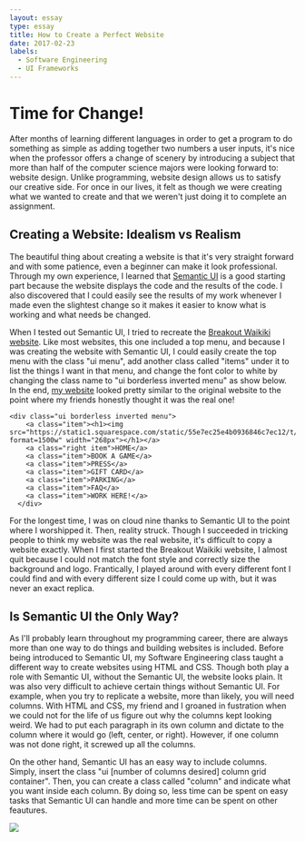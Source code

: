 ```yaml
---
layout: essay
type: essay
title: How to Create a Perfect Website
date: 2017-02-23
labels:
  - Software Engineering
  - UI Frameworks
---
```


# Time for Change!

After months of learning different languages in order to get a program to do something as simple as adding together two numbers a user inputs, it's nice when the professor offers a change of scenery by introducing a subject that more than half of the computer science majors were looking forward to: website design.  Unlike programming, website design allows us to satisfy our creative side.  For once in our lives, it felt as though we were creating what we wanted to create and that we weren't just doing it to complete an assignment.

## Creating a Website: Idealism vs Realism

The beautiful thing about creating a website is that it's very straight forward and with some patience, even a beginner can make it look professional.  Through my own experience, I learned that [Semantic UI](https://semantic-ui.com/) is a good starting part because the website displays the code and the results of the code.  I also discovered that I could easily see the results of my work whenever I made even the slightest change so it makes it easier to know what is working and what needs be changed.

When I tested out Semantic UI, I tried to recreate the [Breakout Waikiki website](https://www.breakoutwaikiki.com/).  Like most websites, this one included a top menu, and because I was creating the website with Semantic UI, I could easily create the top menu with the class "ui menu", add another class called "items" under it to list the things I want in that menu, and change the font color to white by changing the class name to "ui borderless inverted menu" as show below.  In the end, [my website](https://github.com/mary-pascual/breakout) looked pretty similar to the original website to the point where my friends honestly thought it was the real one!
```
<div class="ui borderless inverted menu">
    <a class="item"><h1><img src="https://static1.squarespace.com/static/55e7ec25e4b0936846c7ec12/t/564100f8e4b07ea8de5407f0/1484027202845/?format=1500w" width="268px"></h1></a>
    <a class="right item">HOME</a>
    <a class="item">BOOK A GAME</a>
    <a class="item">PRESS</a>
    <a class="item">GIFT CARD</a>
    <a class="item">PARKING</a>
    <a class="item">FAQ</a>
    <a class="item">WORK HERE!</a>
  </div>
```
For the longest time, I was on cloud nine thanks to Semantic UI to the point where I worshipped it.  Then, reality struck.  Though I succeeded in tricking people to think my website was the real website, it's difficult to copy a website exactly.  When I first started the Breakout Waikiki website, I almost quit because I could not match the font style and correctly size the background and logo.  Frantically, I played around with every different font I could find and with every different size I could come up with, but it was never an exact replica.

## Is Semantic UI the Only Way?

As I'll probably learn throughout my programming career, there are always more than one way to do things and building websites is included.  Before being introduced to Semantic UI, my Software Engineering class taught a different way to create websites using HTML and CSS.  Though both play a role with Semantic UI, without the Semantic UI, the website looks plain.  It was also very difficult to achieve certain things without Semantic UI.  For example, when you try to replicate a website, more than likely, you will need columns.  With HTML and CSS, my friend and I groaned in fustration when we could not for the life of us figure out why the columns kept looking weird.  We had to put each paragraph in its own column and dictate to the column where it would go (left, center, or right).  However, if one column was not done right, it screwed up all the columns.

On the other hand, Semantic UI has an easy way to include columns.  Simply, insert the class "ui [number of columns desired] column grid container".  Then, you can create a class called "column" and indicate what you want inside each column.  By doing so, less time can be spent on easy tasks that Semantic UI can handle and more time can be spent on other feautures.

<img class="ui image" src="http://www.silkstream.net/blog/wp-content/uploads/2014/12/red-blue-web-design-comic.gif">
